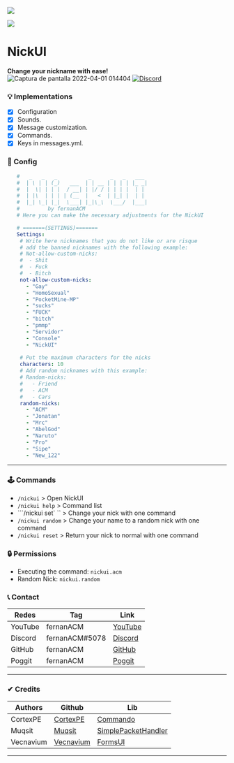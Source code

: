 [![](https://poggit.pmmp.io/shield.state/NickUI)](https://poggit.pmmp.io/p/NikcUI)

[![](https://poggit.pmmp.io/shield.api/NickUI)](https://poggit.pmmp.io/p/NickUI)

# NickUI
**Change your nickname with ease!**
![Captura de pantalla 2022-04-01 014404](https://user-images.githubusercontent.com/83558341/161209869-12fdec66-0394-4085-9aa1-92a296e7c01c.png)
<a href="https://discord.gg/YyE9XFckqb"><img src="https://img.shields.io/discord/837701868649709568?label=discord&color=7289DA&logo=discord" alt="Discord" /></a>

### 💡 Implementations
* [X] Configuration
* [x] Sounds.
* [x] Message customization.
* [X] Commands.
* [x] Keys in messages.yml.

### 💾 Config 
```yaml
   #   _   _   _          _      _   _   ___ 
   #  | \ | | (_)   ___  | | __ | | | | |_ _|
   #  |  \| | | |  / __| | |/ / | | | |  | | 
   #  | |\  | | | | (__  |   <  | |_| |  | | 
   #  |_| \_| |_|  \___| |_|\_\  \___/  |___|
   #         by fernanACM
   # Here you can make the necessary adjustments for the NickUI

   # =======(SETTINGS)=======
   Settings:
    # Write here nicknames that you do not like or are risque
    # add the banned nicknames with the following example:
    # Not-allow-custom-nicks:
    #  - Shit
    #  - Fuck
    #  - Bitch
    not-allow-custom-nicks:
      - "Gay"
      - "HomoSexual"
      - "PocketMine-MP"    
      - "sucks"    
      - "FUCK"    
      - "bitch"
      - "pmmp"
      - "Servidor"
      - "Console"
      - "NickUI"
    
    # Put the maximum characters for the nicks
    characters: 10
    # Add random nicknames with this example:
    # Random-nicks:
    #   - Friend
    #   - ACM
    #   - Cars
    random-nicks:
      - "ACM"
      - "Jonatan"
      - "Mrc"
      - "AbelGod"
      - "Naruto"
      - "Pro"
      - "Sipe"
      - "New_122"
   ```
   
   ***
### 🕹 Commands
- ```/nickui``` > Open NickUI
- ```/nickui help``` > Command list
- ```/nickui set` <nick>`` > Change your nick with one command
- ```/nickui random``` > Change your name to a random nick with one command
- ```/nickui reset``` > Return your nick to normal with one command

### 🔒 Permissions
- Executing the command: ```nickui.acm```
- Random Nick: ```nickui.random```

### 📞 Contact
| Redes | Tag | Link |
|-------|-------------|------|
| YouTube | fernanACM | [YouTube](https://www.youtube.com/channel/UC-M5iTrCItYQBg5GMuX5ySw) | 
| Discord | fernanACM#5078 | [Discord](https://discord.gg/YyE9XFckqb) |
| GitHub | fernanACM | [GitHub](https://github.com/fernanACM)
| Poggit | fernanACM | [Poggit](https://poggit.pmmp.io/ci/fernanACM)
****

### ✔ Credits
| Authors | Github | Lib |
|---------|--------|-----|
| CortexPE | [CortexPE](https://github.com/CortexPE) | [Commando](https://github.com/CortexPE/Commando/tree/master/) |
| Muqsit | [Muqsit](https://github.com/Muqsit) | [SimplePacketHandler](https://github.com/Muqsit/SimplePacketHandler) |
| Vecnavium | [Vecnavium](https://github.com/Vecnavium) | [FormsUI](https://github.com/Vecnavium/FormsUI/tree/master/) |
****
